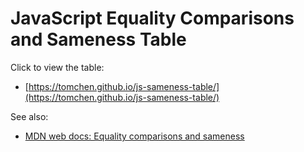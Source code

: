 # JavaScript Equality Comparisons and Sameness Table

Click to view the table:
* [https://tomchen.github.io/js-sameness-table/](https://tomchen.github.io/js-sameness-table/)

See also:
* [MDN web docs: Equality comparisons and sameness](https://developer.mozilla.org/en-US/docs/Web/JavaScript/Equality_comparisons_and_sameness)
